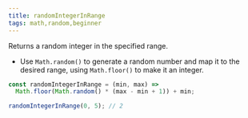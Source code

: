 ```yaml
---
title: randomIntegerInRange
tags: math,random,beginner
---
```


Returns a random integer in the specified range.

- Use `Math.random()` to generate a random number and map it to the desired range, using `Math.floor()` to make it an integer.

```js
const randomIntegerInRange = (min, max) =>
  Math.floor(Math.random() * (max - min + 1)) + min;
```

```js
randomIntegerInRange(0, 5); // 2
```
